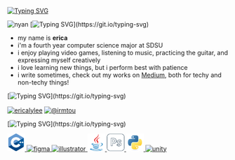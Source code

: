 [![Typing SVG](https://readme-typing-svg.demolab.com?font=Fira+Code&size=24&pause=1000&color=8564F7&width=435&lines=hey+there!+%E2%8B%86.%E0%B3%83%C2%B0%E2%9D%80;welcome+to+my+profile+%3A3+%E2%8B%86%CB%9A%E2%9C%BF%CB%96%C2%B0;have+a+great+day!+%E2%9D%A4%EF%B8%8E)](https://git.io/typing-svg)

![nyan](https://i.pinimg.com/originals/01/d1/41/01d1418ce594c386e3515dea83673111.gif)
[![Typing SVG](https://readme-typing-svg.demolab.com?font=Fira+Code&pause=1011&color=F05FF7&width=435&lines=a+little+introduction+.+.+.)](https://git.io/typing-svg)

- my name is **erica**
- i'm a fourth year computer science major at SDSU
- i enjoy playing video games, listening to music, practicing the guitar, and expressing myself creatively
- i love learning new things, but i perform best with patience 
- i write sometimes, check out my works on [Medium](https://irmtou.medium.com), both for techy and non-techy things! 


[![Typing SVG](https://readme-typing-svg.demolab.com?font=Fira+Code&pause=1011&color=F05FF7&width=435&lines=connect+with+me+.+.+.)](https://git.io/typing-svg)

<p align="left">
<a href="https://linkedin.com/in/ericalylee" target="blank"><img align="center" src="https://raw.githubusercontent.com/rahuldkjain/github-profile-readme-generator/master/src/images/icons/Social/linked-in-alt.svg" alt="ericalylee" height="30" width="40" /></a>
<a href="https://medium.com/@irmtou" target="blank"><img align="center" src="https://raw.githubusercontent.com/rahuldkjain/github-profile-readme-generator/master/src/images/icons/Social/medium.svg" alt="@irmtou" height="30" width="40" /></a>
</p>

[![Typing SVG](https://readme-typing-svg.demolab.com?font=Fira+Code&pause=1011&color=F05FF7&width=435&lines=some+languages+and+tools+.+.+.)](https://git.io/typing-svg)

<p align="left"> <a href="https://www.w3schools.com/cpp/" target="_blank" rel="noreferrer"> <img src="https://raw.githubusercontent.com/devicons/devicon/master/icons/cplusplus/cplusplus-original.svg" alt="cplusplus" width="40" height="40"/> </a> <a href="https://www.figma.com/" target="_blank" rel="noreferrer"> <img src="https://www.vectorlogo.zone/logos/figma/figma-icon.svg" alt="figma" width="40" height="40"/> </a> <a href="https://www.adobe.com/in/products/illustrator.html" target="_blank" rel="noreferrer"> <img src="https://www.vectorlogo.zone/logos/adobe_illustrator/adobe_illustrator-icon.svg" alt="illustrator" width="40" height="40"/> </a> <a href="https://www.java.com" target="_blank" rel="noreferrer"> <img src="https://raw.githubusercontent.com/devicons/devicon/master/icons/java/java-original.svg" alt="java" width="40" height="40"/> </a> <a href="https://www.photoshop.com/en" target="_blank" rel="noreferrer"> <img src="https://raw.githubusercontent.com/devicons/devicon/master/icons/photoshop/photoshop-line.svg" alt="photoshop" width="40" height="40"/> </a> <a href="https://www.python.org" target="_blank" rel="noreferrer"> <img src="https://raw.githubusercontent.com/devicons/devicon/master/icons/python/python-original.svg" alt="python" width="40" height="40"/> </a> <a href="https://unity.com/" target="_blank" rel="noreferrer"> <img src="https://www.vectorlogo.zone/logos/unity3d/unity3d-icon.svg" alt="unity" width="40" height="40"/> </a> </p>
